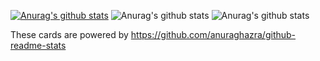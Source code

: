 [![Anurag's github stats](https://github-readme-stats.vercel.app/api?username=yuyu33)](https://github.com/anuraghazra/github-readme-stats)
![Anurag's github stats](https://github-readme-stats.vercel.app/api?username=yuyu33&count_private=true)
![Anurag's github stats](https://github-readme-stats.vercel.app/api?username=yuyu33&show_icons=true&theme=dracula)

These cards are powered by https://github.com/anuraghazra/github-readme-stats

<!--
**yuyu33/yuyu33** is a ✨ _special_ ✨ repository because its `README.md` (this file) appears on your GitHub profile.

Here are some ideas to get you started:

- 🔭 I’m currently working on ...
- 🌱 I’m currently learning ...
- 👯 I’m looking to collaborate on ...
- 🤔 I’m looking for help with ...
- 💬 Ask me about ...
- 📫 How to reach me: ...
- 😄 Pronouns: ...
- ⚡ Fun fact: ...
-->
